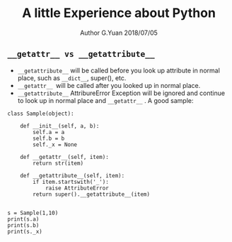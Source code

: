 
# <center>A little Experience about Python</center>
<center>Author G.Yuan 2018/07/05</center>

## `__getattr__ vs __getattribute__`
* `__getattribute__` will be called before you look up attribute in normal place, such as `__dict__`, super(), etc.
* `__getattr__ `will be called after you looked up in normal place.
* `__getattribute__`  AttribureError Exception will be ignored and continue to look up in normal place and `__getattr__` . A good sample:
```
class Sample(object):

    def __init__(self, a, b):
        self.a = a
        self.b = b
        self._x = None

    def __getattr__(self, item):
        return str(item)

    def __getattribute__(self, item):
        if item.startswith('_'):
            raise AttributeError
        return super().__getattribute__(item)


s = Sample(1,10)
print(s.a)
print(s.b)
print(s._x)
```
    

<!--stackedit_data:
eyJoaXN0b3J5IjpbMTAzNTYwMjIxMiwtNzc2ODM1NDgxLDE5MD
M1MDI2MzldfQ==
-->